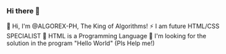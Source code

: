### Hi there 👋
👋 Hi, I'm @ALGOREX-PH, The King of Algorithms!
⚡ I am future HTML/CSS SPECIALIST 
💞️ HTML is a Programming Language 
🔭 I'm looking for the solution in the program "Hello World" (Pls Help me!)

